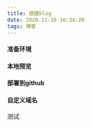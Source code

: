 ```yaml
---
title: 搭建blog
date: 2020-11-16 16:34:20
tags: 博客
---
```

#### 准备环境


#### 本地预览

#### 部署到github

#### 自定义域名
测试